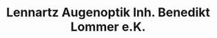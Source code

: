 ---
title: "Lennartz Augenoptik Inh. Benedikt Lommer e.K."
url: /reichenbach-im-vogtland/lennartz-augenoptik-inh-benedikt-lommer-e-k/
shop: Optiker
---